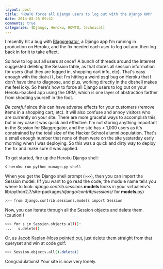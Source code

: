 ```yaml
---
layout: post
title: "HOWTO force all Django users to log out with the Django ORM"
date: 2014-08-26 09:42
comments: true
categories: [Django, Heroku, HOWTO, technical]
---
```


I recently hit a bug with [Blaggregator](http://blaggregator.us), a Django app I'm running in production on Heroku, and the fix needed each user to log out and then log back in for it to take effect. 

So how to log out all users at once? A bunch of threads around the internet suggested deleting the Session table, as that stores all session information for users (that they are logged in, shopping cart info, etc). That's easy enough with the `dbshell`, but I'm hitting a weird psql bug on Heroku that I don't have time to diagnose, and plus, working directly in the dbshell makes me feel icky. So here's how to force all Django users to log out on your Heroku-backed app using the ORM, which is one layer of abstraction farther from shooting yourself in the foot.

*Be careful* since this can have adverse effects for your customers (remove items in a shopping cart, etc). It will also confuse and annoy visitors who are currently on your site. There are more graceful ways to accomplish this, but in my case it was quick and effective. I'm not storing anything important in the Session for Blaggregator, and the site has < 1,000 users as it's constrained by the total size of the Hacker School alumni population. That's a small enough number that none of them were on the site yesterday early morning when I was deploying. So this was a quick and dirty way to deploy the fix and make sure it was applied.

To get started, fire up the Heroku Django shell: 

``` bash
$ heroku run python manage.py shell
```

When you get the Django shell prompt (`>>>`), then you can import the Session model. (If you want to go read the code, the module name tells you where to look: *django.contrib.sessions*.**models** looks in your virtualenv's lib/python2.7/site-packages/*django/contrib/sessions/* for **models**.py)

``` bash
>>> from django.contrib.sessions.models import Session
```

Now, you can iterate through all the Session objects and delete them. (caution!)

``` bash
>>> for s in Session.objects.all():
...   s.delete()
```

Or, as [Jacob Kaplan-Moss pointed out](https://twitter.com/jacobian/status/504272832231395328), just delete them straight from that queryset and win at code golf: 

``` bash
>>> Session.objects.all().delete()
```

Congradulations!  Your site is now very lonely. 

